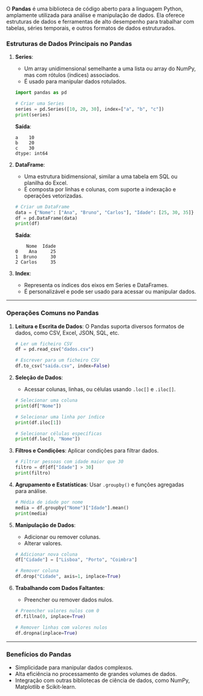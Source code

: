 O **Pandas** é uma biblioteca de código aberto para a linguagem Python, amplamente utilizada para análise e manipulação de dados. Ela oferece estruturas de dados e ferramentas de alto desempenho para trabalhar com tabelas, séries temporais, e outros formatos de dados estruturados.

### Estruturas de Dados Principais no Pandas

1. **Series**:
   - Um array unidimensional semelhante a uma lista ou array do NumPy, mas com rótulos (índices) associados.
   - É usado para manipular dados rotulados.

   ```python
   import pandas as pd

   # Criar uma Series
   series = pd.Series([10, 20, 30], index=["a", "b", "c"])
   print(series)
   ```

   **Saída**:
   ```
   a    10
   b    20
   c    30
   dtype: int64
   ```

2. **DataFrame**:
   - Uma estrutura bidimensional, similar a uma tabela em SQL ou planilha do Excel.
   - É composta por linhas e colunas, com suporte a indexação e operações vetorizadas.

   ```python
   # Criar um DataFrame
   data = {"Nome": ["Ana", "Bruno", "Carlos"], "Idade": [25, 30, 35]}
   df = pd.DataFrame(data)
   print(df)
   ```

   **Saída**:
   ```
       Nome  Idade
   0    Ana     25
   1  Bruno     30
   2 Carlos     35
   ```

3. **Index**:
   - Representa os índices dos eixos em Series e DataFrames.
   - É personalizável e pode ser usado para acessar ou manipular dados.

---

### Operações Comuns no Pandas

1. **Leitura e Escrita de Dados**:
   O Pandas suporta diversos formatos de dados, como CSV, Excel, JSON, SQL, etc.

   ```python
   # Ler um ficheiro CSV
   df = pd.read_csv("dados.csv")

   # Escrever para um ficheiro CSV
   df.to_csv("saida.csv", index=False)
   ```

2. **Seleção de Dados**:
   - Acessar colunas, linhas, ou células usando `.loc[]` e `.iloc[]`.

   ```python
   # Selecionar uma coluna
   print(df["Nome"])

   # Selecionar uma linha por índice
   print(df.iloc[1])

   # Selecionar células específicas
   print(df.loc[0, "Nome"])
   ```

3. **Filtros e Condições**:
   Aplicar condições para filtrar dados.

   ```python
   # Filtrar pessoas com idade maior que 30
   filtro = df[df["Idade"] > 30]
   print(filtro)
   ```

4. **Agrupamento e Estatísticas**:
   Usar `.groupby()` e funções agregadas para análise.

   ```python
   # Média de idade por nome
   media = df.groupby("Nome")["Idade"].mean()
   print(media)
   ```

5. **Manipulação de Dados**:
   - Adicionar ou remover colunas.
   - Alterar valores.

   ```python
   # Adicionar nova coluna
   df["Cidade"] = ["Lisboa", "Porto", "Coimbra"]

   # Remover coluna
   df.drop("Cidade", axis=1, inplace=True)
   ```

6. **Trabalhando com Dados Faltantes**:
   - Preencher ou remover dados nulos.

   ```python
   # Preencher valores nulos com 0
   df.fillna(0, inplace=True)

   # Remover linhas com valores nulos
   df.dropna(inplace=True)
   ```

---

### Benefícios do Pandas
- Simplicidade para manipular dados complexos.
- Alta eficiência no processamento de grandes volumes de dados.
- Integração com outras bibliotecas de ciência de dados, como NumPy, Matplotlib e Scikit-learn.